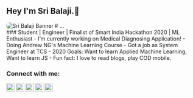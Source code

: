 ## Hey I'm Sri Balaji.👋

<img align="left" style = "border-radius: 8px;" alt="Sri Balaji Banner" src="https://i.imgur.com/BGFnjDf.png" />
# ...
<br />
### Student | Engineer | Finalist of Smart India Hackathon 2020 | ML Enthusiast
- I’m currently working on Medical Diagnosing Application!
- Doing Andrew NG's Machine Learning Course
- Got a job as System Engineer at TCS
- 2020 Goals: Want to learn Applied Machine Learning, Want to learn JS
- Fun fact: I love to read blogs, play COD mobile.


### Connect with me:

[<img align="left" alt="Sri Balaji Portfolio" width="22px" src="https://image.flaticon.com/icons/svg/2922/2922506.svg" />][website]
[<img align="left" alt="Sri Balaji | LinkedIn" width="22px" src="https://image.flaticon.com/icons/svg/733/733561.svg" />][linkedin]
[<img align="left" alt="Sri Balaji | Twitter" width="22px" src="https://image.flaticon.com/icons/svg/733/733579.svg" />][twitter]
[<img align="left" alt="Sri Balaji | WhatsApp" width="22px" src="https://image.flaticon.com/icons/svg/733/733585.svg" />][whatsapp]
[<img align="left" alt="Sri Balaji | Instagram" width="22px" src="https://image.flaticon.com/icons/svg/733/733558.svg" />][instagram]

<br />

[whatsapp]:https://wa.me/+919710912282
[website]: https://sribalaji.imfast.io/
[twitter]: https://twitter.com/isribalaji
[instagram]: https://www.instagram.com/isribalaji/
[linkedin]: https://www.linkedin.com/in/sri-balaji/

